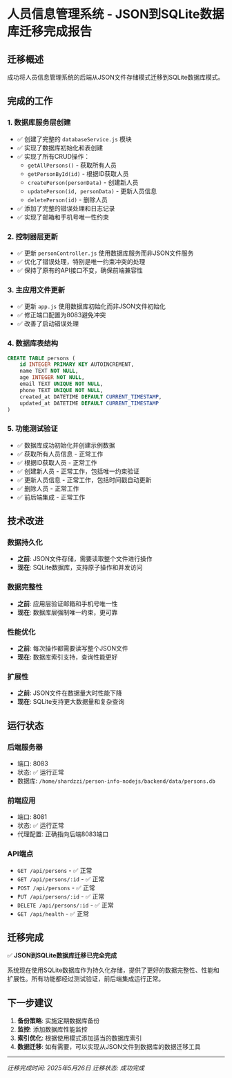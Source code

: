 # 人员信息管理系统 - JSON到SQLite数据库迁移完成报告

## 迁移概述

成功将人员信息管理系统的后端从JSON文件存储模式迁移到SQLite数据库模式。

## 完成的工作

### 1. 数据库服务层创建
- ✅ 创建了完整的 `databaseService.js` 模块
- ✅ 实现了数据库初始化和表创建
- ✅ 实现了所有CRUD操作：
  - `getAllPersons()` - 获取所有人员
  - `getPersonById(id)` - 根据ID获取人员
  - `createPerson(personData)` - 创建新人员
  - `updatePerson(id, personData)` - 更新人员信息
  - `deletePerson(id)` - 删除人员
- ✅ 添加了完整的错误处理和日志记录
- ✅ 实现了邮箱和手机号唯一性约束

### 2. 控制器层更新
- ✅ 更新 `personController.js` 使用数据库服务而非JSON文件服务
- ✅ 优化了错误处理，特别是唯一约束冲突的处理
- ✅ 保持了原有的API接口不变，确保前端兼容性

### 3. 主应用文件更新
- ✅ 更新 `app.js` 使用数据库初始化而非JSON文件初始化
- ✅ 修正端口配置为8083避免冲突
- ✅ 改善了启动错误处理

### 4. 数据库表结构
```sql
CREATE TABLE persons (
    id INTEGER PRIMARY KEY AUTOINCREMENT,
    name TEXT NOT NULL,
    age INTEGER NOT NULL,
    email TEXT UNIQUE NOT NULL,
    phone TEXT UNIQUE NOT NULL,
    created_at DATETIME DEFAULT CURRENT_TIMESTAMP,
    updated_at DATETIME DEFAULT CURRENT_TIMESTAMP
)
```

### 5. 功能测试验证
- ✅ 数据库成功初始化并创建示例数据
- ✅ 获取所有人员信息 - 正常工作
- ✅ 根据ID获取人员 - 正常工作
- ✅ 创建新人员 - 正常工作，包括唯一约束验证
- ✅ 更新人员信息 - 正常工作，包括时间戳自动更新
- ✅ 删除人员 - 正常工作
- ✅ 前后端集成 - 正常工作

## 技术改进

### 数据持久化
- **之前**: JSON文件存储，需要读取整个文件进行操作
- **现在**: SQLite数据库，支持原子操作和并发访问

### 数据完整性
- **之前**: 应用层验证邮箱和手机号唯一性
- **现在**: 数据库层强制唯一约束，更可靠

### 性能优化
- **之前**: 每次操作都需要读写整个JSON文件
- **现在**: 数据库索引支持，查询性能更好

### 扩展性
- **之前**: JSON文件在数据量大时性能下降
- **现在**: SQLite支持更大数据量和复杂查询

## 运行状态

### 后端服务器
- 端口: 8083
- 状态: ✅ 运行正常
- 数据库: `/home/shardzzi/person-info-nodejs/backend/data/persons.db`

### 前端应用
- 端口: 8081
- 状态: ✅ 运行正常
- 代理配置: 正确指向后端8083端口

### API端点
- `GET /api/persons` - ✅ 正常
- `GET /api/persons/:id` - ✅ 正常
- `POST /api/persons` - ✅ 正常
- `PUT /api/persons/:id` - ✅ 正常
- `DELETE /api/persons/:id` - ✅ 正常
- `GET /api/health` - ✅ 正常

## 迁移完成

✅ **JSON到SQLite数据库迁移已完全完成**

系统现在使用SQLite数据库作为持久化存储，提供了更好的数据完整性、性能和扩展性。所有功能都经过测试验证，前后端集成运行正常。

## 下一步建议

1. **备份策略**: 实施定期数据库备份
2. **监控**: 添加数据库性能监控
3. **索引优化**: 根据使用模式添加适当的数据库索引
4. **数据迁移**: 如有需要，可以实现从JSON文件到数据库的数据迁移工具

---
*迁移完成时间: 2025年5月26日*
*迁移状态: 成功完成*
